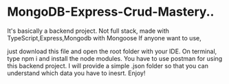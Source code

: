 # MongoDB-Express-Crud-Mastery..

It's basically a backend project. Not full stack, made with TypeScript,Express,Mongodb with Mongoose
If anyone want to use,

just download this file and open the root folder with your IDE. On terminal, type npm i and install the node modules.
You have to use postman for using this backend project. I will provide a simple .json folder so that you can understand which data you have to inesrt.
Enjoy!

